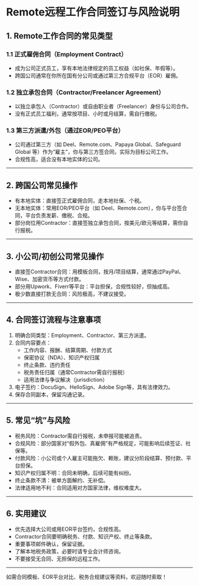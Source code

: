 # Remote远程工作合同签订与风险说明

## 1. Remote工作合同的常见类型

### 1.1 正式雇佣合同（Employment Contract）
- 成为公司正式员工，享有本地法律规定的员工权益（如社保、年假等）。
- 跨国公司通常在你所在国有分公司或通过第三方合规平台（EOR）雇佣。

### 1.2 独立承包合同（Contractor/Freelancer Agreement）
- 以独立承包人（Contractor）或自由职业者（Freelancer）身份与公司合作。
- 没有正式员工福利，通常按项目、小时或月结算，需自行缴税。

### 1.3 第三方派遣/外包（通过EOR/PEO平台）
- 公司通过第三方（如 Deel、Remote.com、Papaya Global、Safeguard Global 等）作为“雇主”，你与第三方签合同，实际为目标公司工作。
- 合规性高，适合没有本地实体的公司。

---

## 2. 跨国公司常见操作
- 有本地实体：直接签正式雇佣合同，走本地社保、个税。
- 无本地实体：常用EOR/PEO平台（如 Deel、Remote.com），你与平台签合同，平台负责发薪、缴税、合规。
- 部分岗位用Contractor：直接签独立承包合同，按美元/欧元等结算，需你自行报税。

---

## 3. 小公司/初创公司常见操作
- 直接签Contractor合同：用模板合同，按月/项目结算，通常通过PayPal、Wise、加密货币等方式付款。
- 部分用Upwork、Fiverr等平台：平台担保，合规性较好，但抽成高。
- 极少数直接打款无合同：风险极高，不建议接受。

---

## 4. 合同签订流程与注意事项
1. 明确合同类型：Employment、Contractor、第三方派遣。
2. 合同内容要点：
   - 工作内容、报酬、结算周期、付款方式
   - 保密协议（NDA）、知识产权归属
   - 终止条款、违约责任
   - 税务责任归属（通常Contractor需自行报税）
   - 适用法律与争议解决（jurisdiction）
3. 电子签约：DocuSign、HelloSign、Adobe Sign等，具有法律效力。
4. 保存合同副本，保留沟通记录。

---

## 5. 常见“坑”与风险
- 税务风险：Contractor需自行报税，未申报可能被追责。
- 合规风险：部分国家对“假外包、真雇佣”有严格规定，可能影响后续签证、社保等。
- 付款风险：小公司或个人雇主可能拖欠、赖账，建议分阶段结算、预付款、平台担保。
- 知识产权归属不明：合同未明确，后续可能有纠纷。
- 终止条款不清：被单方面解约、无补偿。
- 法律适用地不利：合同适用对方国家法律，维权难度大。

---

## 6. 实用建议
- 优先选择大公司或用EOR平台签约，合规性高。
- Contractor合同要明确税务、付款、知识产权、终止等条款。
- 重要事项邮件确认，保留证据。
- 了解本地税务政策，必要时请专业会计师咨询。
- 不要接受无合同、无担保的远程工作。

---

如需合同模板、EOR平台对比、税务合规建议等资料，欢迎随时索取！ 